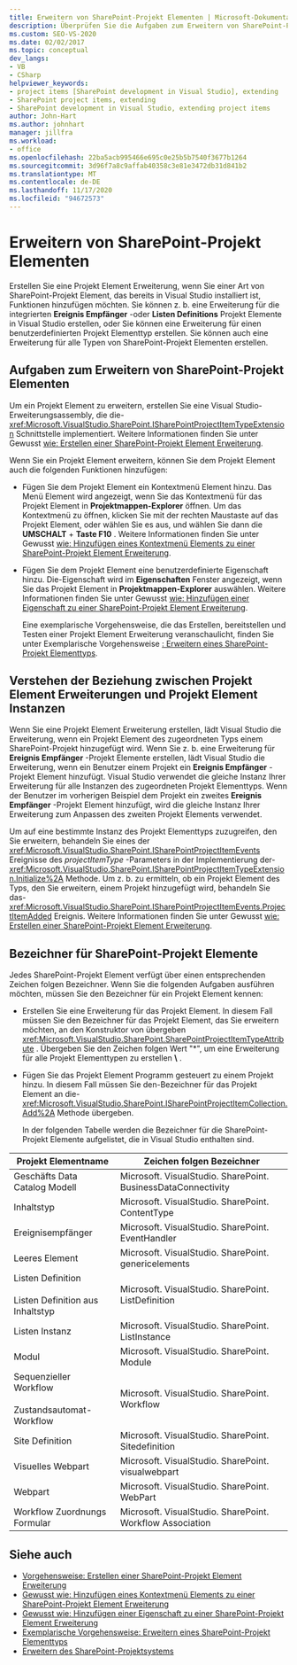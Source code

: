 ```yaml
---
title: Erweitern von SharePoint-Projekt Elementen | Microsoft-Dokumentation
description: Überprüfen Sie die Aufgaben zum Erweitern von SharePoint-Projekt Elementen. Verstehen Sie, wie Projekt Element Erweiterungen und Projekt Element Instanzen verknüpft sind.
ms.custom: SEO-VS-2020
ms.date: 02/02/2017
ms.topic: conceptual
dev_langs:
- VB
- CSharp
helpviewer_keywords:
- project items [SharePoint development in Visual Studio], extending
- SharePoint project items, extending
- SharePoint development in Visual Studio, extending project items
author: John-Hart
ms.author: johnhart
manager: jillfra
ms.workload:
- office
ms.openlocfilehash: 22ba5acb995466e695c0e25b5b7540f3677b1264
ms.sourcegitcommit: 3d96f7a8c9affab40358c3e81e3472db31d841b2
ms.translationtype: MT
ms.contentlocale: de-DE
ms.lasthandoff: 11/17/2020
ms.locfileid: "94672573"
---
```

# <a name="extend-sharepoint-project-items"></a>Erweitern von SharePoint-Projekt Elementen
  Erstellen Sie eine Projekt Element Erweiterung, wenn Sie einer Art von SharePoint-Projekt Element, das bereits in Visual Studio installiert ist, Funktionen hinzufügen möchten. Sie können z. b. eine Erweiterung für die integrierten **Ereignis Empfänger** -oder **Listen Definitions** Projekt Elemente in Visual Studio erstellen, oder Sie können eine Erweiterung für einen benutzerdefinierten Projekt Elementtyp erstellen. Sie können auch eine Erweiterung für alle Typen von SharePoint-Projekt Elementen erstellen.

## <a name="tasks-for-extending-sharepoint-project-items"></a>Aufgaben zum Erweitern von SharePoint-Projekt Elementen
 Um ein Projekt Element zu erweitern, erstellen Sie eine Visual Studio-Erweiterungsassembly, die die- <xref:Microsoft.VisualStudio.SharePoint.ISharePointProjectItemTypeExtension> Schnittstelle implementiert. Weitere Informationen finden Sie unter Gewusst [wie: Erstellen einer SharePoint-Projekt Element Erweiterung](../sharepoint/how-to-create-a-sharepoint-project-item-extension.md).

 Wenn Sie ein Projekt Element erweitern, können Sie dem Projekt Element auch die folgenden Funktionen hinzufügen:

- Fügen Sie dem Projekt Element ein Kontextmenü Element hinzu. Das Menü Element wird angezeigt, wenn Sie das Kontextmenü für das Projekt Element in **Projektmappen-Explorer** öffnen. Um das Kontextmenü zu öffnen, klicken Sie mit der rechten Maustaste auf das Projekt Element, oder wählen Sie es aus, und wählen Sie dann die **UMSCHALT** + **Taste F10** . Weitere Informationen finden Sie unter Gewusst [wie: Hinzufügen eines Kontextmenü Elements zu einer SharePoint-Projekt Element Erweiterung](../sharepoint/how-to-add-a-shortcut-menu-item-to-a-sharepoint-project-item-extension.md).

- Fügen Sie dem Projekt Element eine benutzerdefinierte Eigenschaft hinzu. Die-Eigenschaft wird im **Eigenschaften** Fenster angezeigt, wenn Sie das Projekt Element in **Projektmappen-Explorer** auswählen. Weitere Informationen finden Sie unter Gewusst [wie: Hinzufügen einer Eigenschaft zu einer SharePoint-Projekt Element Erweiterung](../sharepoint/how-to-add-a-property-to-a-sharepoint-project-item-extension.md).

  Eine exemplarische Vorgehensweise, die das Erstellen, bereitstellen und Testen einer Projekt Element Erweiterung veranschaulicht, finden Sie unter Exemplarische Vorgehensweise [: Erweitern eines SharePoint-Projekt Elementtyps](../sharepoint/walkthrough-extending-a-sharepoint-project-item-type.md).

## <a name="understand-the-relationship-between-project-item-extensions-and-project-item-instances"></a>Verstehen der Beziehung zwischen Projekt Element Erweiterungen und Projekt Element Instanzen
 Wenn Sie eine Projekt Element Erweiterung erstellen, lädt Visual Studio die Erweiterung, wenn ein Projekt Element des zugeordneten Typs einem SharePoint-Projekt hinzugefügt wird. Wenn Sie z. b. eine Erweiterung für **Ereignis Empfänger** -Projekt Elemente erstellen, lädt Visual Studio die Erweiterung, wenn ein Benutzer einem Projekt ein **Ereignis Empfänger** -Projekt Element hinzufügt. Visual Studio verwendet die gleiche Instanz Ihrer Erweiterung für alle Instanzen des zugeordneten Projekt Elementtyps. Wenn der Benutzer im vorherigen Beispiel dem Projekt ein zweites **Ereignis Empfänger** -Projekt Element hinzufügt, wird die gleiche Instanz Ihrer Erweiterung zum Anpassen des zweiten Projekt Elements verwendet.

 Um auf eine bestimmte Instanz des Projekt Elementtyps zuzugreifen, den Sie erweitern, behandeln Sie eines der <xref:Microsoft.VisualStudio.SharePoint.ISharePointProjectItemEvents> Ereignisse des *projectItemType* -Parameters in der Implementierung der- <xref:Microsoft.VisualStudio.SharePoint.ISharePointProjectItemTypeExtension.Initialize%2A> Methode. Um z. b. zu ermitteln, ob ein Projekt Element des Typs, den Sie erweitern, einem Projekt hinzugefügt wird, behandeln Sie das- <xref:Microsoft.VisualStudio.SharePoint.ISharePointProjectItemEvents.ProjectItemAdded> Ereignis. Weitere Informationen finden Sie unter Gewusst [wie: Erstellen einer SharePoint-Projekt Element Erweiterung](../sharepoint/how-to-create-a-sharepoint-project-item-extension.md).

## <a name="identifiers-for-sharepoint-project-items"></a>Bezeichner für SharePoint-Projekt Elemente
 Jedes SharePoint-Projekt Element verfügt über einen entsprechenden Zeichen folgen Bezeichner. Wenn Sie die folgenden Aufgaben ausführen möchten, müssen Sie den Bezeichner für ein Projekt Element kennen:

- Erstellen Sie eine Erweiterung für das Projekt Element. In diesem Fall müssen Sie den Bezeichner für das Projekt Element, das Sie erweitern möchten, an den Konstruktor von übergeben <xref:Microsoft.VisualStudio.SharePoint.SharePointProjectItemTypeAttribute> . Übergeben Sie den Zeichen folgen Wert "*", um eine Erweiterung für alle Projekt Elementtypen zu erstellen **\\** .

- Fügen Sie das Projekt Element Programm gesteuert zu einem Projekt hinzu. In diesem Fall müssen Sie den-Bezeichner für das Projekt Element an die- <xref:Microsoft.VisualStudio.SharePoint.ISharePointProjectItemCollection.Add%2A> Methode übergeben.

  In der folgenden Tabelle werden die Bezeichner für die SharePoint-Projekt Elemente aufgelistet, die in Visual Studio enthalten sind.

|Projekt Elementname|Zeichen folgen Bezeichner|
|-----------------------|-----------------------|
|Geschäfts Data Catalog Modell|Microsoft. VisualStudio. SharePoint. BusinessDataConnectivity|
|Inhaltstyp|Microsoft. VisualStudio. SharePoint. ContentType|
|Ereignisempfänger|Microsoft. VisualStudio. SharePoint. EventHandler|
|Leeres Element|Microsoft. VisualStudio. SharePoint. genericelements|
|Listen Definition<br /><br /> Listen Definition aus Inhaltstyp|Microsoft. VisualStudio. SharePoint. ListDefinition|
|Listen Instanz|Microsoft. VisualStudio. SharePoint. ListInstance|
|Modul|Microsoft. VisualStudio. SharePoint. Module|
|Sequenzieller Workflow<br /><br /> Zustandsautomat-Workflow|Microsoft. VisualStudio. SharePoint. Workflow|
|Site Definition|Microsoft. VisualStudio. SharePoint. Sitedefinition|
|Visuelles Webpart|Microsoft. VisualStudio. SharePoint. visualwebpart|
|Webpart|Microsoft. VisualStudio. SharePoint. WebPart|
|Workflow Zuordnungs Formular|Microsoft. VisualStudio. SharePoint. Workflow Association|

## <a name="see-also"></a>Siehe auch
- [Vorgehensweise: Erstellen einer SharePoint-Projekt Element Erweiterung](../sharepoint/how-to-create-a-sharepoint-project-item-extension.md)
- [Gewusst wie: Hinzufügen eines Kontextmenü Elements zu einer SharePoint-Projekt Element Erweiterung](../sharepoint/how-to-add-a-shortcut-menu-item-to-a-sharepoint-project-item-extension.md)
- [Gewusst wie: Hinzufügen einer Eigenschaft zu einer SharePoint-Projekt Element Erweiterung](../sharepoint/how-to-add-a-property-to-a-sharepoint-project-item-extension.md)
- [Exemplarische Vorgehensweise: Erweitern eines SharePoint-Projekt Elementtyps](../sharepoint/walkthrough-extending-a-sharepoint-project-item-type.md)
- [Erweitern des SharePoint-Projektsystems](../sharepoint/extending-the-sharepoint-project-system.md)
